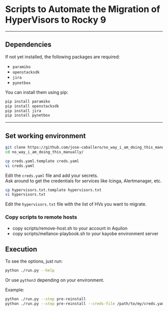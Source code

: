 # Scripts to Automate the Migration of HyperVisors to Rocky 9

---

## Dependencies

If not yet installed, the following packages are required:

- `paramiko`
- `openstacksdk`
- `jira`
- `pynetbox`

You can install them using pip:

```bash
pip install paramiko
pip install openstacksdk
pip install jira 
pip install pynetbox
```

---

## Set working environment

```bash
git clone https://github.com/jose-caballero/no_way_i_am_doing_this_manually.git
cd no_way_i_am_doing_this_manually/
```

```bash
cp creds.yaml.template creds.yaml
vi creds.yaml
```

Edit the `creds.yaml` file and add your secrets.  
Ask around to get the credentials for services like Icinga, Alertmanager, etc.

```bash
cp hypervisors.txt.template hypervisors.txt
vi hypervisors.txt
```

Edit the `hypervisors.txt` file with the list of HVs you want to migrate.

### Copy scripts to remote hosts

* copy scripts/remove-host.sh to your account in Aquilon
* copy scripts/mellanox-playbook.sh to your kayobe environment server


## Execution 

To see the options, just run:

```bash
python ./run.py --help
```

Or use `python3` depending on your environment.

Example:

```bash
python ./run.py --step pre-reinstall
python ./run.py --step pre-reinstall --creds-file /path/to/my/creds.yaml
```
